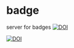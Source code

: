 # badge
server for badges
[![DOI](https://img.shields.io/endpoint?url=https://badge.archiveforge.org/chemistry/v0.1/doi_Prefix/doi_Suffix/Sample.json)](./sample)

[![DOI](https://img.shields.io/endpoint?url=https://badge.archiveforge.org/chemistry/v0.1/doi_Prefix/doi_Suffix/Sample.json)](./compound) 